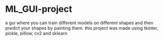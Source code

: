 # ML_GUI-project
a gui where you can train different models on different shapes and then predict your shapes by painting them. this project was made using tkinter, pickle, pillow, cv2 and sklearn  
